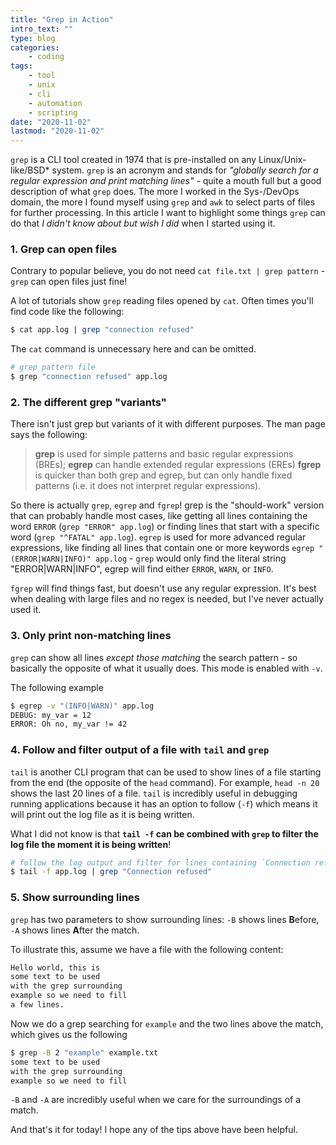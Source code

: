 ```yaml
---
title: "Grep in Action"
intro_text: ""
type: blog
categories:
    - coding
tags:
    - tool
    - unix
    - cli
    - automation
    - scripting
date: "2020-11-02"
lastmod: "2020-11-02"
---
```


`grep` is a CLI tool created in 1974 that is pre-installed on any Linux/Unix-like/BSD* system. `grep` is an acronym and stands for _"globally search for a regular expression and print matching lines"_ - quite a mouth full but a good description of what `grep` does. The more I worked in the Sys-/DevOps domain, the more I found myself using `grep` and `awk` to select parts of files for further processing. In this article I want to highlight some things `grep` can do that _I didn't know about but wish I did_ when I started using it.

### 1. Grep can open files

Contrary to popular believe, you do not need `cat file.txt | grep pattern` - `grep` can open files just fine! 

A lot of tutorials show `grep` reading files opened by `cat`. Often times you'll find code like the following:

```bash
$ cat app.log | grep "connection refused"
```

The `cat` command is unnecessary here and can be omitted.

```bash
# grep pattern file
$ grep "connection refused" app.log
```

### 2. The different grep "variants"

There isn't just grep but variants of it with different purposes. The man page says the following:

> **grep** is used for simple patterns and basic regular expressions (BREs); **egrep** can handle extended regular expressions (EREs) **fgrep** is quicker than both grep and egrep, but can only handle fixed patterns (i.e. it does not interpret regular expressions). 

So there is actually `grep`, `egrep` and `fgrep`! grep is the "should-work" version that can probably handle most cases, like getting all lines containing the word `ERROR` (`grep "ERROR" app.log`) or finding lines that start with a specific word (`grep "^FATAL" app.log`). `egrep` is used for more advanced regular expressions, like finding all lines that contain one or more keywords `egrep "(ERROR|WARN|INFO)" app.log` - `grep` would only find the literal string "ERROR|WARN|INFO", egrep will find either `ERROR`, `WARN`, or `INFO`.

`fgrep` will find things fast, but doesn't use any regular expression. It's best when dealing with large files and no regex is needed, but I've never actually used it.

### 3. Only print non-matching lines

`grep` can show all lines _except those matching_ the search pattern - so basically the opposite of what it usually does. This mode is enabled with `-v`.

The following example 
```bash
$ egrep -v "(INFO|WARN)" app.log
DEBUG: my_var = 12
ERROR: Oh no, my_var != 42
```

### 4. Follow and filter output of a file with `tail` and `grep`

`tail` is another CLI program that can be used to show lines of a file starting from the end (the opposite of the `head` command). For example, `head -n 20` shows the last 20 lines of a file. `tail` is incredibly useful in debugging running applications because it has an option to follow (`-f`) which means it will print out the log file as it is being written.

What I did not know is that **`tail -f` can be combined with `grep` to filter the log file the moment it is being written**!

```bash
# follow the log output and filter for lines containing `Connection refused`
$ tail -f app.log | grep "Connection refused"
```

### 5. Show surrounding lines

`grep` has two parameters to show surrounding lines: `-B` shows lines **B**efore, `-A` shows lines **A**fter the match.

To illustrate this, assume we have a file with the following content:

```txt
Hello world, this is
some text to be used
with the grep surrounding
example so we need to fill
a few lines.
```

Now we do a grep searching for `example` and the two lines above the match, which gives us the following

```bash
$ grep -B 2 "example" example.txt
some text to be used
with the grep surrounding
example so we need to fill
```

`-B` and `-A` are incredibly useful when we care for the surroundings of a match.

And that's it for today! I hope any of the tips above have been helpful.
